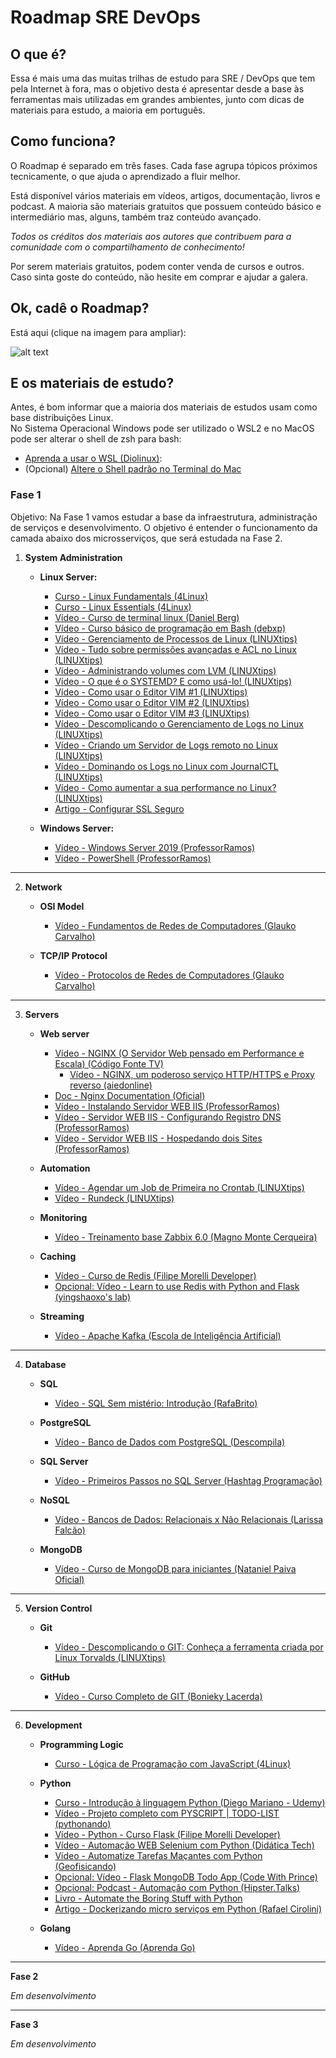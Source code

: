 
# **Roadmap SRE DevOps**

## **O que é?**

Essa é mais uma das muitas trilhas de estudo para SRE / DevOps que tem pela Internet à fora, mas o objetivo desta é apresentar desde a base às ferramentas mais utilizadas em grandes ambientes, junto com dicas de materiais para estudo, a maioria em português.

## **Como funciona?**

O Roadmap é separado em três fases. Cada fase agrupa tópicos próximos tecnicamente, o que ajuda o aprendizado a fluir melhor.

Está disponível vários materiais em vídeos, artigos, documentação, livros e podcast. A maioria são materiais gratuitos que possuem conteúdo básico e intermediário mas, alguns, também traz conteúdo avançado. 

*Todos os créditos dos materiais aos autores que contribuem para a comunidade com o compartilhamento de conhecimento!*

Por serem materiais gratuitos, podem conter venda de cursos e outros. Caso sinta goste do conteúdo, não hesite em comprar e ajudar a galera.

## **Ok, cadê o Roadmap?**

Está aqui (clique na imagem para ampliar):

![alt text](https://raw.githubusercontent.com/therenanlira/roadmap-sre-devops/main/roadmap-sre-devops.png)
  

## **E os materiais de estudo?**

Antes, é bom informar que a maioria dos materiais de estudos usam como base distribuições Linux.  
No Sistema Operacional Windows pode ser utilizado o WSL2 e no MacOS pode ser alterar o shell de zsh para bash:

-   [Aprenda a usar o WSL (Diolinux)](https://www.youtube.com/watch?v=o1_E4PBl30s):
-   (Opcional) [Altere o Shell padrão no Terminal do Mac](https://support.apple.com/pt-br/guide/terminal/trml113/mac)


### **Fase 1**
Objetivo: Na Fase 1 vamos estudar a base da infraestrutura, administração de serviços e desenvolvimento. O objetivo é entender o funcionamento da camada abaixo dos microsserviços, que será estudada na Fase 2.

1. **System Administration**

    - **Linux Server:**
        - [Curso - Linux Fundamentals (4Linux)](http://confluence.viavarejo.com.br/-%20https:/4linux.com.br/cursos/treinamento/linux-fundamentals/)
		- [Curso - Linux Essentials (4Linux)](https://4linux.com.br/cursos/treinamento/linux-essentials/)
		- [Vídeo - Curso de terminal linux (Daniel Berg)](https://youtu.be/VRR3V42EdSg)
		- [Vídeo - Curso básico de programação em Bash (debxp)](https://youtu.be/ZM--I3NJ2jY)
		- [Vídeo - Gerenciamento de Processos de Linux (LINUXtips)](https://youtu.be/-bEVlQv_O-8)
		- [Vídeo - Tudo sobre permissões avançadas e ACL no Linux (LINUXtips)](https://youtu.be/tT69ipXOzfc)
		- [Vídeo - Administrando volumes com LVM (LINUXtips)](https://youtu.be/Oxv2tHcraV8)
		- [Vídeo - O que é o SYSTEMD? E como usá-lo! (LINUXtips)](https://youtu.be/1uGqXhhberk)
		- [Vídeo - Como usar o Editor VIM #1 (LINUXtips)](https://youtu.be/XXRZ0acXHU0)
		- [Vídeo - Como usar o Editor VIM #2 (LINUXtips)](https://youtu.be/_qShvkx8jK0)
		- [Vídeo - Como usar o Editor VIM #3 (LINUXtips)](https://youtu.be/_hJkHTmedEk)
		- [Vídeo - Descomplicando o Gerenciamento de Logs no Linux (LINUXtips)](https://youtu.be/ujdEF-f2iEs)
		- [Vídeo - Criando um Servidor de Logs remoto no Linux (LINUXtips)](https://youtu.be/iK4l-gDCCBs)
		- [Vídeo - Dominando os Logs no Linux com JournalCTL (LINUXtips)](https://youtu.be/jT9yjpUYB-Y)
		- [Vídeo - Como aumentar a sua performance no Linux? (LINUXtips)](https://youtu.be/X0fRA_MSkx4)
		- [Artigo - Configurar SSL Seguro](https://tested-resistance-7fc.notion.site/SSH-secure-d254d355fa34465aa683e186bb31e845)  
    
    - **Windows Server:**
		- [Vídeo - Windows Server 2019 (ProfessorRamos)](https://youtube.com/playlist?list=PL35Zp8zig6smTjTNrP3bPUu6DHitjrxq_)
		- [Vídeo - PowerShell (ProfessorRamos)](https://youtube.com/playlist?list=PL35Zp8zig6slB_EaLbwKP57L9weBfICtS)  

---
2. **Network**

    - **OSI Model**
		- [Vídeo - Fundamentos de Redes de Computadores (Glauko Carvalho)](https://youtu.be/vqrvOz1zSgY)

    - **TCP/IP Protocol**
	    -  [Vídeo - Protocolos de Redes de Computadores (Glauko Carvalho)](https://youtu.be/kP1kktlbUTs)  
    
---
3. **Servers**

    - **Web server**
		- [Vídeo - NGINX (O Servidor Web pensado em Performance e Escala) (Código Fonte TV)](https://youtu.be/YXLI5Rbu_Ek)
        	- [Vídeo - NGINX, um poderoso serviço HTTP/HTTPS e Proxy reverso (aiedonline)](https://youtu.be/JAFFkDKvZlo)
		- [Doc - Nginx Documentation (Oficial)](https://nginx.org/en/docs/)
		- [Vídeo - Instalando Servidor WEB IIS (ProfessorRamos)](https://youtu.be/SD4TXosi9LI)
		- [Vídeo - Servidor WEB IIS - Configurando Registro DNS (ProfessorRamos)](https://youtu.be/M8Hb5x72BPI)
		- [Vídeo - Servidor WEB IIS - Hospedando dois Sites (ProfessorRamos)](https://youtu.be/AhneVTu8yf4)  
    
	- **Automation**
		- [Vídeo - Agendar um Job de Primeira no Crontab (LINUXtips)](https://youtu.be/jVM8Y97dLik)
		- [Vídeo - Rundeck (LINUXtips)](https://youtu.be/kE3wxQSMaio)  
    
	- **Monitoring**
		- [Vídeo - Treinamento base Zabbix 6.0 (Magno Monte Cerqueira)](https://youtube.com/playlist?list=PLCFBm2AvdHoBn7lbiP6d8ef1l74hAjXvo)

	- **Caching**
		- [Vídeo - Curso de Redis (Filipe Morelli Developer)](https://youtube.com/playlist?list=PLWhiA_CuQkbA_nmwPvjxVUr4XucYUrYXi)
		- [Opcional: Vídeo - Learn to use Redis with Python and Flask (yingshaoxo's lab)](https://youtu.be/CC_7BlTUtGw)  
 
	 - **Streaming**
		- [Vídeo - Apache Kafka (Escola de Inteligência Artificial)](https://youtube.com/playlist?list=PLzWDDw1w8cTRsUM3cLMxImrQRv8jrOTP0)  

---
4.  **Database**

	- **SQL**
		- [Vídeo - SQL Sem mistério: Introdução (RafaBrito)](https://youtube.com/playlist?list=PL6D9EMPMNdExSDbnRfwNhdTq1C1UQryo3)

	- **PostgreSQL**
		- [Vídeo - Banco de Dados com PostgreSQL (Descompila)](https://youtube.com/playlist?list=PLWd_VnthxxLe660ABLFZH26CW3G-uQIv-)  

	- **SQL Server**
		- [Vídeo - Primeiros Passos no SQL Server (Hashtag Programação)](https://youtu.be/rwHv1DvyiCc)  

	- **NoSQL**
		- [Vídeo - Bancos de Dados: Relacionais x Não Relacionais (Larissa Falcão)](https://youtu.be/qVXIsdcHnmQ)  

	- **MongoDB**
		- [Vídeo - Curso de MongoDB para iniciantes (Nataniel Paiva Oficial)](https://youtube.com/playlist?list=PLxuFqIk29JL0DMM0Z-S9_XEHAexXvhYyb)

---
5.  **Version Control**

	- **Git**
		- [Vídeo - Descomplicando o GIT: Conheça a ferramenta criada por Linux Torvalds (LINUXtips)](https://youtu.be/_aj3hsEh9iw)  

	- **GitHub**
		- [Vídeo - Curso Completo de GIT (Bonieky Lacerda)](https://youtu.be/OuOb1_qADBQ)

---
6.  **Development**

	 - **Programming Logic**
		- [Curso - Lógica de Programação com JavaScript (4Linux)](https://4linux.com.br/cursos/treinamento/logica-programacao-gratuito/)  

	- **Python**
		- [Curso - Introdução à linguagem Python (Diego Mariano - Udemy)](https://www.udemy.com/course/intro_python/)
		- [Vídeo - Projeto completo com PYSCRIPT | TODO-LIST (pythonando)](https://youtu.be/_N0bxwb_CJo)
		- [Vídeo - Python - Curso Flask (Filipe Morelli Developer)](https://youtube.com/playlist?list=PLWhiA_CuQkbBhvPojHOPY81BmDt2eSfgI)
		- [Vídeo - Automação WEB Selenium com Python (Didática Tech)](https://youtube.com/playlist?list=PLyqOvdQmGdTS1NP14Bo7OADsfy9woYGIk)
		- [Vídeo - Automatize Tarefas Maçantes com Python (Geofisicando)](https://youtube.com/playlist?list=PLLCFxfe9wkl-5oz4YIOxMzbBGP1FaGm3T)
		- [Opcional: Vídeo - Flask MongoDB Todo App (Code With Prince)](https://youtube.com/playlist?list=PLU7aW4OZeUzwN0TsZLZUuzhc0f7OVVBcT)
		- [Opcional: Podcast - Automação com Python (Hipster.Talks)](https://youtu.be/s_b79fuuIY4)
		- [Livro - Automate the Boring Stuff with Python](https://automatetheboringstuff.com/)
		- [Artigo - Dockerizando micro serviços em Python (Rafael Cirolini)](https://cirolini.medium.com/dockerizando-microservi%C3%A7os-em-python-bcaedd6da3c4)  
    
	- **Golang**
		- [Vídeo - Aprenda Go (Aprenda Go)](https://youtube.com/playlist?list=PLCKpcjBB_VlBsxJ9IseNxFllf-UFEXOdg)


---
**Fase 2**

*Em desenvolvimento*


---
**Fase 3**

*Em desenvolvimento*
